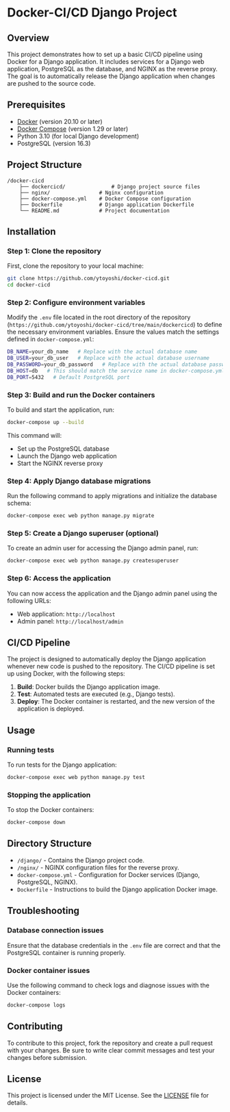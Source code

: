 # Docker-CI/CD Django Project

## Overview
This project demonstrates how to set up a basic CI/CD pipeline using Docker for a Django application. It includes services for a Django web application, PostgreSQL as the database, and NGINX as the reverse proxy. The goal is to automatically release the Django application when changes are pushed to the source code.

## Prerequisites
- [Docker](https://www.docker.com/get-started) (version 20.10 or later)
- [Docker Compose](https://docs.docker.com/compose/) (version 1.29 or later)
- Python 3.10 (for local Django development)
- PostgreSQL (version 16.3)
  
## Project Structure

```
/docker-cicd
    ├── dockercicd/               # Django project source files
    ├── nginx/                # Nginx configuration
    ├── docker-compose.yml    # Docker Compose configuration
    ├── Dockerfile            # Django application Dockerfile
    └── README.md             # Project documentation
```

## Installation

### Step 1: Clone the repository
First, clone the repository to your local machine:

```bash
git clone https://github.com/ytoyoshi/docker-cicd.git
cd docker-cicd
```

### Step 2: Configure environment variables
Modify the `.env` file located in the root directory of the repository (`https://github.com/ytoyoshi/docker-cicd/tree/main/dockercicd`) to define the necessary environment variables. Ensure the values match the settings defined in `docker-compose.yml`:

```bash
DB_NAME=your_db_name   # Replace with the actual database name
DB_USER=your_db_user   # Replace with the actual database username
DB_PASSWORD=your_db_password   # Replace with the actual database password
DB_HOST=db   # This should match the service name in docker-compose.yml
DB_PORT=5432   # Default PostgreSQL port
```

### Step 3: Build and run the Docker containers
To build and start the application, run:

```bash
docker-compose up --build
```

This command will:
- Set up the PostgreSQL database
- Launch the Django web application
- Start the NGINX reverse proxy

### Step 4: Apply Django database migrations
Run the following command to apply migrations and initialize the database schema:

```bash
docker-compose exec web python manage.py migrate
```

### Step 5: Create a Django superuser (optional)
To create an admin user for accessing the Django admin panel, run:

```bash
docker-compose exec web python manage.py createsuperuser
```

### Step 6: Access the application
You can now access the application and the Django admin panel using the following URLs:

- Web application: `http://localhost`
- Admin panel: `http://localhost/admin`

## CI/CD Pipeline

The project is designed to automatically deploy the Django application whenever new code is pushed to the repository. The CI/CD pipeline is set up using Docker, with the following steps:

1. **Build**: Docker builds the Django application image.
2. **Test**: Automated tests are executed (e.g., Django tests).
3. **Deploy**: The Docker container is restarted, and the new version of the application is deployed.

## Usage

### Running tests
To run tests for the Django application:

```bash
docker-compose exec web python manage.py test
```

### Stopping the application
To stop the Docker containers:

```bash
docker-compose down
```

## Directory Structure
- `/django/` - Contains the Django project code.
- `/nginx/` - NGINX configuration files for the reverse proxy.
- `docker-compose.yml` - Configuration for Docker services (Django, PostgreSQL, NGINX).
- `Dockerfile` - Instructions to build the Django application Docker image.

## Troubleshooting

### Database connection issues
Ensure that the database credentials in the `.env` file are correct and that the PostgreSQL container is running properly.

### Docker container issues
Use the following command to check logs and diagnose issues with the Docker containers:

```bash
docker-compose logs
```

## Contributing
To contribute to this project, fork the repository and create a pull request with your changes. Be sure to write clear commit messages and test your changes before submission.

## License
This project is licensed under the MIT License. See the [LICENSE](LICENSE) file for details.
```
